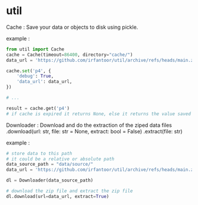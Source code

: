 util
====

Cache : Save your data or objects to disk using pickle.

example :
```py
from util import Cache
cache = Cache(timeout=86400, directory="cache/")
data_url = 'https://github.com/irfantoor/util/archive/refs/heads/main.zip'

cache.set('p4', {
    'debug': True,
    'data_url': data_url,
})

# ...

result = cache.get('p4')
# if cache is expired it returns None, else it returns the value saved
```

Downloader : Download and do the extraction of the ziped data files
    .download(url: str, file: str = None, extract: bool = False)
    .extract(file: str)

example :
```py
# store data to this path
# it could be a relative or absolute path
data_source_path = "data/source/"
data_url = 'https://github.com/irfantoor/util/archive/refs/heads/main.zip'

dl = Downloader(data_source_path)

# download the zip file and extract the zip file
dl.download(url=data_url, extract=True)
```
